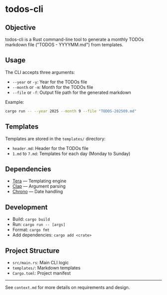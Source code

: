 # todos-cli

## Objective

todos-cli is a Rust command-line tool to generate a monthly TODOs markdown file ("TODOS - YYYYMM.md") from templates.

## Usage

The CLI accepts three arguments:

- `--year` or `-y`: Year for the TODOs file
- `--month` or `-m`: Month for the TODOs file
- `--file` or `-f`: Output file path for the generated markdown

Example:
```sh
cargo run -- --year 2025 --month 9 --file "TODOS-202509.md"
```

## Templates

Templates are stored in the `templates/` directory:
- `header.md`: Header for the TODOs file
- `1.md` to `7.md`: Templates for each day (Monday to Sunday)

## Dependencies

- [Tera](https://keats.github.io/tera/docs/) — Templating engine
- [Clap](https://docs.rs/clap/latest/clap/) — Argument parsing
- [Chrono](https://docs.rs/chrono/latest/chrono/) — Date handling

## Development

- Build: `cargo build`
- Run: `cargo run -- [args]`
- Format: `cargo fmt`
- Add dependencies: `cargo add <crate>`

## Project Structure

- `src/main.rs`: Main CLI logic
- `templates/`: Markdown templates
- `Cargo.toml`: Project manifest

---

See `context.md` for more details on requirements and design.
